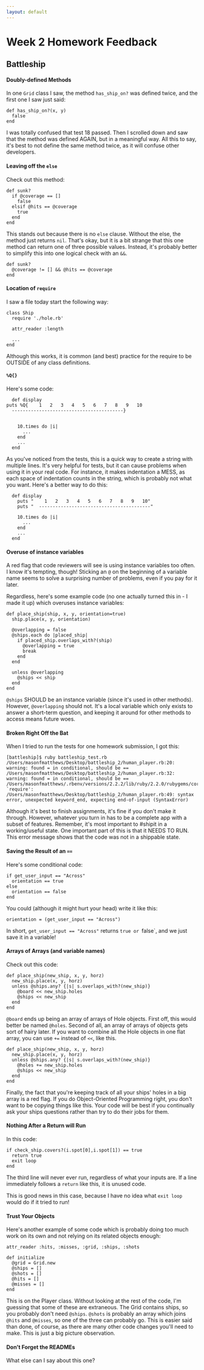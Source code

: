 ```yaml
---
layout: default
---
```


# Week 2 Homework Feedback

## Battleship

#### Doubly-defined Methods

In one `Grid` class I saw, the method `has_ship_on?` was defined twice, and the first one I saw just said:

    def has_ship_on?(x, y)
      false
    end

I was totally confused that test 18 passed.  Then I scrolled down and saw that the method was defined AGAIN, but in a meaningful way.  All this to say, it's best to not define the same method twice, as it will confuse other developers.

#### Leaving off the `else`

Check out this method:

    def sunk?
      if @coverage == []
        false
      elsif @hits == @coverage
        true
      end
    end

This stands out because there is no `else` clause.  Without the else, the method just returns `nil`.  That's okay, but it is a bit strange that this one method can return one of three possible values.  Instead, it's probably better to simplify this into one logical check with an `&&`.

    def sunk?
      @coverage != [] && @hits == @coverage
    end


#### Location of `require`

I saw a file today start the following way:

    class Ship
      require './hole.rb'

      attr_reader :length

      ...
    end

Although this works, it is common (and best) practice for the require to be OUTSIDE of any class definitions.

#### `%Q{}`

Here's some code:

      def display
    puts %Q{    1   2   3   4   5   6   7   8   9   10
      -----------------------------------------}


        10.times do |i|
          ...
        end
        ...
      end

As you've noticed from the tests, this is a quick way to create a string with multiple lines.  It's very helpful for tests, but it can cause problems when using it in your real code.  For instance, it makes indentation a MESS, as each space of indentation counts in the string, which is probably not what you want.  Here's a better way to do this:

      def display
        puts "    1   2   3   4   5   6   7   8   9   10"
        puts "  -----------------------------------------"

        10.times do |i|
          ...
        end
        ...
      end

#### Overuse of instance variables

A red flag that code reviewers will see is using instance variables too often.  I know it's tempting, though!  Sticking an `@` on the beginning of a variable name seems to solve a surprising number of problems, even if you pay for it later.

Regardless, here's some example code (no one actually turned this in - I made it up) which overuses instance variables:

    def place_ship(ship, x, y, orientation=true)
      ship.place(x, y, orientation)

      @overlapping = false
      @ships.each do |placed_ship|
        if placed_ship.overlaps_with?(ship)
          @overlapping = true
          break
        end
      end

      unless @overlapping
        @ships << ship
      end
    end

`@ships` SHOULD be an instance variable (since it's used in other methods).  However, `@overlapping` should not.  It's a local variable which only exists to answer a short-term question, and keeping it around for other methods to access means future woes.

#### Broken Right Off the Bat

When I tried to run the tests for one homework submission, I got this:

    [battleship]$ ruby battleship_test.rb
    /Users/masonfmatthews/Desktop/battleship_2/human_player.rb:20: warning: found = in conditional, should be ==
    /Users/masonfmatthews/Desktop/battleship_2/human_player.rb:32: warning: found = in conditional, should be ==
    /Users/masonfmatthews/.rbenv/versions/2.2.2/lib/ruby/2.2.0/rubygems/core_ext/kernel_require.rb:54:in `require': /Users/masonfmatthews/Desktop/battleship_2/human_player.rb:49: syntax error, unexpected keyword_end, expecting end-of-input (SyntaxError)

Although it's best to finish assignments, it's fine if you don't make it through.  However, whatever you turn in has to be a complete app with a subset of features.  Remember, it's most important to #shipit in a working/useful state.  One important part of this is that it NEEDS TO RUN.  This error message shows that the code was not in a shippable state.

#### Saving the Result of an `==`

Here's some conditional code:

    if get_user_input == "Across"
      orientation == true
    else
      orientation == false
    end

You could (although it might hurt your head) write it like this:

    orientation = (get_user_input == "Across")

In short, `get_user_input == "Across"` returns `true or `false`, and we just save it in a variable!

#### Arrays of Arrays (and variable names)

Check out this code:

    def place_ship(new_ship, x, y, horz)
      new_ship.place(x, y, horz)
      unless @ships.any? {|s| s.overlaps_with?(new_ship)}
        @board << new_ship.holes
        @ships << new_ship
      end
    end

`@board` ends up being an array of arrays of Hole objects.  First off, this would better be named `@holes`.  Second of all, an array of arrays of objects gets sort of hairy later.  If you want to combine all the Hole objects in one flat array, you can use `+=` instead of `<<`, like this.

    def place_ship(new_ship, x, y, horz)
      new_ship.place(x, y, horz)
      unless @ships.any? {|s| s.overlaps_with?(new_ship)}
        @holes += new_ship.holes
        @ships << new_ship
      end
    end

Finally, the fact that you're keeping track of all your ships' holes in a big array is a red flag.  If you do Object-Oriented Programming right, you don't want to be copying things like this.  Your code will be best if you continually ask your ships questions rather than try to do their jobs for them.


#### Nothing After a Return will Run

In this code:

    if check_ship.covers?(i.spot[0],i.spot[1]) == true
      return true
      exit loop
    end

The third line will never ever run, regardless of what your inputs are.  If a line immediately follows a `return` like this, it is unused code.

This is good news in this case, because I have no idea what `exit loop` would do if it tried to run!


#### Trust Your Objects

Here's another example of some code which is probably doing too much work on its own and not relying on its related objects enough:

    attr_reader :hits, :misses, :grid, :ships, :shots

    def initialize
      @grid = Grid.new
      @ships = []
      @shots = []
      @hits = []
      @misses = []
    end

This is on the Player class.  Without looking at the rest of the code, I'm guessing that some of these are extraneous.  The Grid contains ships, so you probably don't need `@ships`.  `@shots` is probably an array which joins `@hits` and `@misses`, so one of the three can probably go.  This is easier said than done, of course, as there are many other code changes you'll need to make.  This is just a big picture observation.

#### Don't Forget the READMEs

What else can I say about this one?
